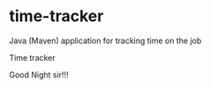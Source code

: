 # time-tracker
Java (Maven) application for tracking time on the job

Time tracker

Good Night sir!!!
